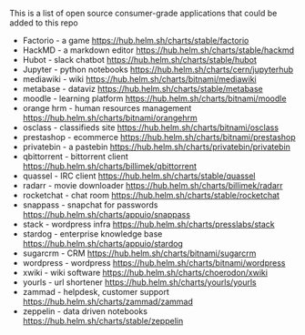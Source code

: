 This is a list of open source consumer-grade applications that could be added to this repo

* Factorio - a game https://hub.helm.sh/charts/stable/factorio
* HackMD - a markdown editor https://hub.helm.sh/charts/stable/hackmd
* Hubot - slack chatbot https://hub.helm.sh/charts/stable/hubot
* Jupyter - python notebooks https://hub.helm.sh/charts/cern/jupyterhub
* mediawiki - wiki https://hub.helm.sh/charts/bitnami/mediawiki
* metabase - dataviz https://hub.helm.sh/charts/stable/metabase
* moodle - learning platform https://hub.helm.sh/charts/bitnami/moodle
* orange hrm - human resources management https://hub.helm.sh/charts/bitnami/orangehrm
* osclass - classifieds site https://hub.helm.sh/charts/bitnami/osclass
* prestashop - ecommerce https://hub.helm.sh/charts/bitnami/prestashop
* privatebin - a pastebin https://hub.helm.sh/charts/privatebin/privatebin
* qbittorrent - bittorrent client https://hub.helm.sh/charts/billimek/qbittorrent
* quassel - IRC client https://hub.helm.sh/charts/stable/quassel
* radarr - movie downloader https://hub.helm.sh/charts/billimek/radarr
* rocketchat - chat room https://hub.helm.sh/charts/stable/rocketchat
* snappass - snapchat for passwords https://hub.helm.sh/charts/appuio/snappass
* stack - wordpress infra https://hub.helm.sh/charts/presslabs/stack
* stardog - enterprise knowledge base https://hub.helm.sh/charts/appuio/stardog
* sugarcrm - CRM https://hub.helm.sh/charts/bitnami/sugarcrm
* wordpress - wordpress https://hub.helm.sh/charts/bitnami/wordpress
* xwiki - wiki software https://hub.helm.sh/charts/choerodon/xwiki
* yourls - url shortener https://hub.helm.sh/charts/yourls/yourls
* zammad - helpdesk, customer support https://hub.helm.sh/charts/zammad/zammad
* zeppelin - data driven notebooks https://hub.helm.sh/charts/stable/zeppelin

